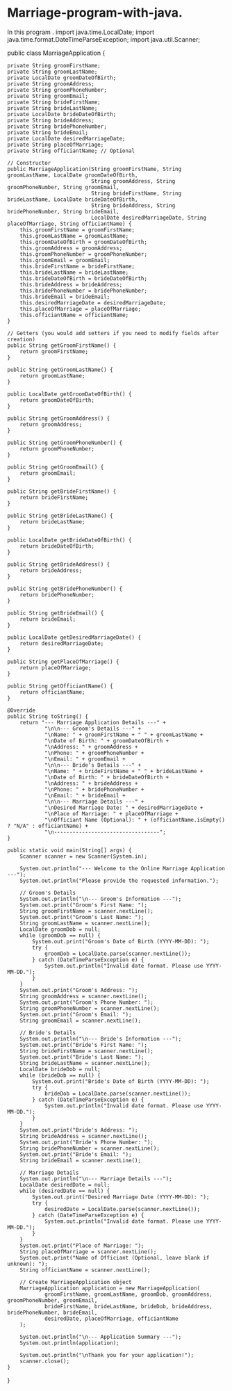 # Marriage-program-with-java.
In this program .
import java.time.LocalDate;
import java.time.format.DateTimeParseException;
import java.util.Scanner;

public class MarriageApplication {

    private String groomFirstName;
    private String groomLastName;
    private LocalDate groomDateOfBirth;
    private String groomAddress;
    private String groomPhoneNumber;
    private String groomEmail;
    private String brideFirstName;
    private String brideLastName;
    private LocalDate brideDateOfBirth;
    private String brideAddress;
    private String bridePhoneNumber;
    private String brideEmail;
    private LocalDate desiredMarriageDate;
    private String placeOfMarriage;
    private String officiantName; // Optional

    // Constructor
    public MarriageApplication(String groomFirstName, String groomLastName, LocalDate groomDateOfBirth,
                               String groomAddress, String groomPhoneNumber, String groomEmail,
                               String brideFirstName, String brideLastName, LocalDate brideDateOfBirth,
                               String brideAddress, String bridePhoneNumber, String brideEmail,
                               LocalDate desiredMarriageDate, String placeOfMarriage, String officiantName) {
        this.groomFirstName = groomFirstName;
        this.groomLastName = groomLastName;
        this.groomDateOfBirth = groomDateOfBirth;
        this.groomAddress = groomAddress;
        this.groomPhoneNumber = groomPhoneNumber;
        this.groomEmail = groomEmail;
        this.brideFirstName = brideFirstName;
        this.brideLastName = brideLastName;
        this.brideDateOfBirth = brideDateOfBirth;
        this.brideAddress = brideAddress;
        this.bridePhoneNumber = bridePhoneNumber;
        this.brideEmail = brideEmail;
        this.desiredMarriageDate = desiredMarriageDate;
        this.placeOfMarriage = placeOfMarriage;
        this.officiantName = officiantName;
    }

    // Getters (you would add setters if you need to modify fields after creation)
    public String getGroomFirstName() {
        return groomFirstName;
    }

    public String getGroomLastName() {
        return groomLastName;
    }

    public LocalDate getGroomDateOfBirth() {
        return groomDateOfBirth;
    }

    public String getGroomAddress() {
        return groomAddress;
    }

    public String getGroomPhoneNumber() {
        return groomPhoneNumber;
    }

    public String getGroomEmail() {
        return groomEmail;
    }

    public String getBrideFirstName() {
        return brideFirstName;
    }

    public String getBrideLastName() {
        return brideLastName;
    }

    public LocalDate getBrideDateOfBirth() {
        return brideDateOfBirth;
    }

    public String getBrideAddress() {
        return brideAddress;
    }

    public String getBridePhoneNumber() {
        return bridePhoneNumber;
    }

    public String getBrideEmail() {
        return brideEmail;
    }

    public LocalDate getDesiredMarriageDate() {
        return desiredMarriageDate;
    }

    public String getPlaceOfMarriage() {
        return placeOfMarriage;
    }

    public String getOfficiantName() {
        return officiantName;
    }

    @Override
    public String toString() {
        return "--- Marriage Application Details ---" +
                "\n\n--- Groom's Details ---" +
                "\nName: " + groomFirstName + " " + groomLastName +
                "\nDate of Birth: " + groomDateOfBirth +
                "\nAddress: " + groomAddress +
                "\nPhone: " + groomPhoneNumber +
                "\nEmail: " + groomEmail +
                "\n\n--- Bride's Details ---" +
                "\nName: " + brideFirstName + " " + brideLastName +
                "\nDate of Birth: " + brideDateOfBirth +
                "\nAddress: " + brideAddress +
                "\nPhone: " + bridePhoneNumber +
                "\nEmail: " + brideEmail +
                "\n\n--- Marriage Details ---" +
                "\nDesired Marriage Date: " + desiredMarriageDate +
                "\nPlace of Marriage: " + placeOfMarriage +
                "\nOfficiant Name (Optional): " + (officiantName.isEmpty() ? "N/A" : officiantName) +
                "\n----------------------------------";
    }

    public static void main(String[] args) {
        Scanner scanner = new Scanner(System.in);

        System.out.println("--- Welcome to the Online Marriage Application ---");
        System.out.println("Please provide the requested information.");

        // Groom's Details
        System.out.println("\n--- Groom's Information ---");
        System.out.print("Groom's First Name: ");
        String groomFirstName = scanner.nextLine();
        System.out.print("Groom's Last Name: ");
        String groomLastName = scanner.nextLine();
        LocalDate groomDob = null;
        while (groomDob == null) {
            System.out.print("Groom's Date of Birth (YYYY-MM-DD): ");
            try {
                groomDob = LocalDate.parse(scanner.nextLine());
            } catch (DateTimeParseException e) {
                System.out.println("Invalid date format. Please use YYYY-MM-DD.");
            }
        }
        System.out.print("Groom's Address: ");
        String groomAddress = scanner.nextLine();
        System.out.print("Groom's Phone Number: ");
        String groomPhoneNumber = scanner.nextLine();
        System.out.print("Groom's Email: ");
        String groomEmail = scanner.nextLine();

        // Bride's Details
        System.out.println("\n--- Bride's Information ---");
        System.out.print("Bride's First Name: ");
        String brideFirstName = scanner.nextLine();
        System.out.print("Bride's Last Name: ");
        String brideLastName = scanner.nextLine();
        LocalDate brideDob = null;
        while (brideDob == null) {
            System.out.print("Bride's Date of Birth (YYYY-MM-DD): ");
            try {
                brideDob = LocalDate.parse(scanner.nextLine());
            } catch (DateTimeParseException e) {
                System.out.println("Invalid date format. Please use YYYY-MM-DD.");
            }
        }
        System.out.print("Bride's Address: ");
        String brideAddress = scanner.nextLine();
        System.out.print("Bride's Phone Number: ");
        String bridePhoneNumber = scanner.nextLine();
        System.out.print("Bride's Email: ");
        String brideEmail = scanner.nextLine();

        // Marriage Details
        System.out.println("\n--- Marriage Details ---");
        LocalDate desiredDate = null;
        while (desiredDate == null) {
            System.out.print("Desired Marriage Date (YYYY-MM-DD): ");
            try {
                desiredDate = LocalDate.parse(scanner.nextLine());
            } catch (DateTimeParseException e) {
                System.out.println("Invalid date format. Please use YYYY-MM-DD.");
            }
        }
        System.out.print("Place of Marriage: ");
        String placeOfMarriage = scanner.nextLine();
        System.out.print("Name of Officiant (Optional, leave blank if unknown): ");
        String officiantName = scanner.nextLine();

        // Create MarriageApplication object
        MarriageApplication application = new MarriageApplication(
                groomFirstName, groomLastName, groomDob, groomAddress, groomPhoneNumber, groomEmail,
                brideFirstName, brideLastName, brideDob, brideAddress, bridePhoneNumber, brideEmail,
                desiredDate, placeOfMarriage, officiantName
        );

        System.out.println("\n--- Application Summary ---");
        System.out.println(application);

        System.out.println("\nThank you for your application!");
        scanner.close();
    }
}

